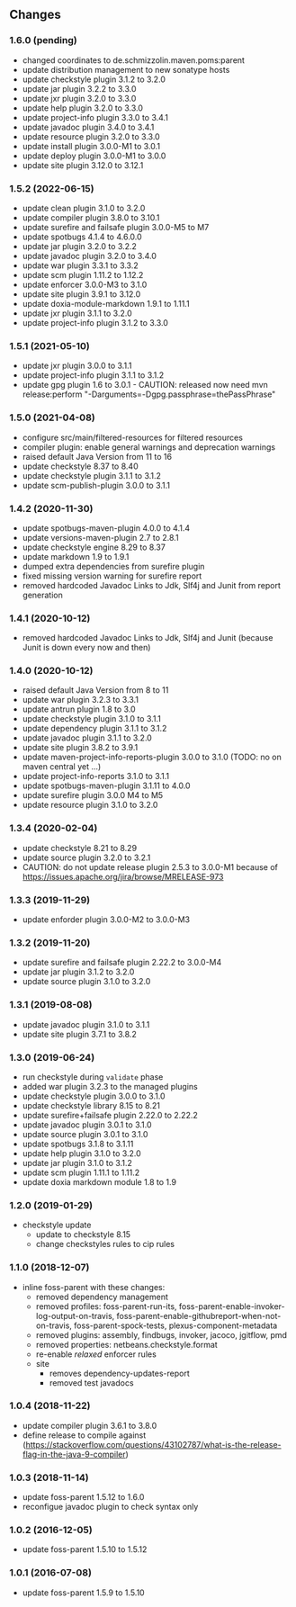 ## Changes

### 1.6.0 (pending)

* changed coordinates to de.schmizzolin.maven.poms:parent
* update distribution management to new sonatype hosts
* update checkstyle plugin 3.1.2 to 3.2.0
* update jar plugin 3.2.2 to 3.3.0
* update jxr plugin 3.2.0 to 3.3.0
* update help plugin 3.2.0 to 3.3.0
* update project-info plugin 3.3.0 to 3.4.1
* update javadoc plugin 3.4.0 to 3.4.1
* update resource plugin 3.2.0 to 3.3.0
* update install plugin 3.0.0-M1 to 3.0.1
* update deploy plugin 3.0.0-M1 to 3.0.0
* update site plugin 3.12.0 to 3.12.1


### 1.5.2 (2022-06-15)

* update clean plugin 3.1.0 to 3.2.0
* update compiler plugin 3.8.0 to 3.10.1
* update surefire and failsafe plugin 3.0.0-M5 to M7
* update spotbugs 4.1.4 to 4.6.0.0
* update jar plugin 3.2.0 to 3.2.2
* update javadoc plugin 3.2.0 to 3.4.0
* update war plugin 3.3.1 to 3.3.2
* update scm plugin 1.11.2 to 1.12.2
* update enforcer 3.0.0-M3 to 3.1.0
* update site plugin 3.9.1 to 3.12.0
* update doxia-module-markdown 1.9.1 to 1.11.1
* update jxr plugin 3.1.1 to 3.2.0
* update project-info plugin 3.1.2 to 3.3.0


### 1.5.1 (2021-05-10)

* update jxr plugin 3.0.0 to 3.1.1
* update project-info plugin 3.1.1 to 3.1.2
* update gpg plugin 1.6 to 3.0.1 - CAUTION: released now need mvn release:perform "-Darguments=-Dgpg.passphrase=thePassPhrase"


### 1.5.0 (2021-04-08)

* configure src/main/filtered-resources for filtered resources
* compiler plugin: enable general warnings and deprecation warnings  
* raised default Java Version from 11 to 16
* update checkstyle 8.37 to 8.40
* update checkstyle plugin 3.1.1 to 3.1.2
* update scm-publish-plugin 3.0.0 to 3.1.1


### 1.4.2 (2020-11-30)

* update spotbugs-maven-plugin 4.0.0 to 4.1.4
* update versions-maven-plugin 2.7 to 2.8.1
* update checkstyle engine 8.29 to 8.37
* update markdown 1.9 to 1.9.1
* dumped extra dependencies from surefire plugin
* fixed missing version warning for surefire report
* removed hardcoded Javadoc Links to Jdk, Slf4j and Junit from report generation


### 1.4.1 (2020-10-12)

* removed hardcoded Javadoc Links to Jdk, Slf4j and Junit (because Junit is down every now and then)


### 1.4.0 (2020-10-12)

* raised default Java Version from 8 to 11
* update war plugin 3.2.3 to 3.3.1
* update antrun plugin 1.8 to 3.0
* update checkstyle plugin 3.1.0 to 3.1.1
* update dependency plugin 3.1.1 to 3.1.2
* update javadoc plugin 3.1.1 to 3.2.0
* update site plugin 3.8.2 to 3.9.1
* update maven-project-info-reports-plugin 3.0.0 to 3.1.0  (TODO: no on maven central yet ...)
* update project-info-reports 3.1.0 to 3.1.1
* update spotbugs-maven-plugin 3.1.11 to 4.0.0
* update surefire plugin 3.0.0 M4 to M5
* update resource plugin 3.1.0 to 3.2.0


### 1.3.4 (2020-02-04)

* update checkstyle 8.21 to 8.29
* update source plugin 3.2.0 to 3.2.1
* CAUTION: do not update release plugin 2.5.3 to 3.0.0-M1 because of https://issues.apache.org/jira/browse/MRELEASE-973


### 1.3.3 (2019-11-29)

* update enforder plugin 3.0.0-M2 to 3.0.0-M3


### 1.3.2 (2019-11-20)

* update surefire and failsafe plugin 2.22.2 to 3.0.0-M4
* update jar plugin 3.1.2 to 3.2.0
* update source plugin 3.1.0 to 3.2.0


### 1.3.1 (2019-08-08)

* update javadoc plugin 3.1.0 to 3.1.1
* update site plugin 3.7.1 to 3.8.2


### 1.3.0 (2019-06-24)

* run checkstyle during `validate` phase
* added war plugin 3.2.3 to the managed plugins
* update checkstyle plugin 3.0.0 to 3.1.0
* update checkstyle library 8.15 to 8.21
* update surefire+failsafe plugin 2.22.0 to 2.22.2
* update javadoc plugin 3.0.1 to 3.1.0
* update source plugin 3.0.1 to 3.1.0
* update spotbugs 3.1.8 to 3.1.11
* update help plugin 3.1.0 to 3.2.0
* update jar plugin 3.1.0 to 3.1.2
* update scm plugin 1.11.1 to 1.11.2
* update doxia markdown module 1.8 to 1.9


### 1.2.0 (2019-01-29)

* checkstyle update
  * update to checkstyle 8.15
  * change checkstyles rules to cip rules


### 1.1.0 (2018-12-07)

* inline foss-parent with these changes:
  * removed dependency management
  * removed profiles: foss-parent-run-its, foss-parent-enable-invoker-log-output-on-travis, 
    foss-parent-enable-githubreport-when-not-on-travis, foss-parent-spock-tests, plexus-component-metadata
  * removed plugins: assembly, findbugs, invoker, jacoco, jgitflow, pmd
  * removed properties: netbeans.checkstyle.format
  * re-enable *relaxed* enforcer rules
  * site
    * removes dependency-updates-report
    * removed test javadocs
    

### 1.0.4 (2018-11-22)

* update compiler plugin 3.6.1 to 3.8.0
* define release to compile against (https://stackoverflow.com/questions/43102787/what-is-the-release-flag-in-the-java-9-compiler)


### 1.0.3 (2018-11-14)

* update foss-parent 1.5.12 to 1.6.0
* reconfigue javadoc plugin to check syntax only


### 1.0.2 (2016-12-05)

* update foss-parent 1.5.10 to 1.5.12


### 1.0.1 (2016-07-08)

* update foss-parent 1.5.9 to 1.5.10

